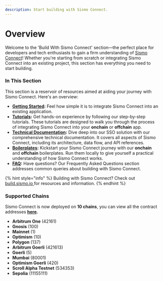 ```yaml
---
description: Start building with Sismo Connect.
---
```


# Overview

Welcome to the 'Build With Sismo Connect' section—the perfect place for developers and tech enthusiasts to gain a firm understanding of [Sismo Connect](../welcome-to-sismo/what-is-sismo-connect.md)! Whether you're starting from scratch or integrating Sismo Connect into an existing project, this section has everything you need to start building.

### In This Section

This section is a reservoir of resources aimed at aiding your journey with Sismo Connect. Here's an overview:

* [**Getting Started**](getting-started.md)**:** Feel how simple it is to integrate Sismo Connect into an existing application.
* [**Tutorials**](tutorials/)**:** Get hands-on experience by following our step-by-step tutorials. These tutorials are designed to walk you through the process of integrating Sismo Connect into your **onchain** or **offchain** app.
* [**Technical Documentation**](technical-documentation/)**:** Dive deep into our SSO solution with our comprehensive technical documentation. It covers all aspects of Sismo Connect, including its architecture, data flow, and API references.
* [**Boilerplates**](run-example-apps/)**:** Kickstart your Sismo Connect journey with our **onchain** and **offchain** boilerplates. Run them locally to give yourself a practical understanding of how Sismo Connect works.
* [**FAQ**](faq.md)**:** Have questions? Our Frequently Asked Questions section addresses common queries about building with Sismo Connect.

{% hint style="info" %}
Building with Sismo Connect? Check out [build.sismo.io ](https://build.sismo.io/)for resources and information.
{% endhint %}

### Supported Chains

Sismo Connect is now deployed on **10 chains**, you can view all the contract addresses [**here**](../knowledge-base/resources/sismo-101.md)**.**

* **Arbitrum One** (42161)
* **Gnosis** (100)
* **Mainnet** (1)
* **Optimism** (10)
* **Polygon** (137)
* **Arbitrum Goerli** (421613)
* **Goerli** (5)
* **Mumbai** (80001)
* **Optimism Goerli** (420)
* **Scroll Alpha Testnet** (534353)
* **Sepolia** (11155111)

